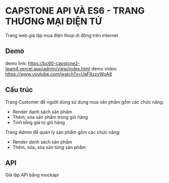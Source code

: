 # CAPSTONE API VÀ ES6 - TRANG THƯƠNG MẠI ĐIỆN TỬ

Trang web giả lập mua điện thoại di động trên internet

## Demo

demo link: https://bc60-capstone2-team4.vercel.app/admin/view/index.html
demo video: https://www.youtube.com/watch?v=UaF8zzyWoA8

## Cấu trúc

Trang Customer để người dùng sử dụng mua sản phẩm gồm các chức năng:

- Render danh sách sản phẩm
- Thêm, xóa sản phẩm trong giỏ hàng
- Tính tổng giá trị giỏ hàng

Trang Admin để quản lý sản phẩm gồm các chức năng:

- Render danh sách sản phẩm
- Thêm, sửa, xóa sản từng sản phẩm

## API

Giả lập API bằng mockapi
